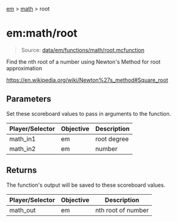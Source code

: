 [em](../../em.md) > [math](../math.md) > root

# em:math/root

> Source: [data/em/functions/math/root.mcfunction](../../../data/em/functions/math/root.mcfunction)

Find the nth root of a number using Newton's Method for root approximation

https://en.wikipedia.org/wiki/Newton%27s_method#Square_root

## Parameters

Set these scoreboard values to pass in arguments to the function.

| Player/Selector | Objective | Description |
| --------------- | --------- | ----------- |
| math_in1        | em        | root degree |
| math_in2        | em        | number      |

## Returns

The function's output will be saved to these scoreboard values.

| Player/Selector | Objective | Description        |
| --------------- | --------- | ------------------ |
| math_out        | em        | nth root of number |

